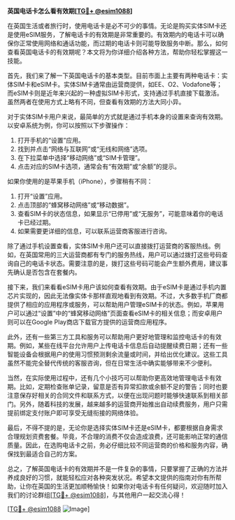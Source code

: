 **英国电话卡怎么看有效期[[TG💪+ @esim1088](https://t.me/s/esim1088)]**

在英国生活或者旅行时，使用电话卡是必不可少的事情。无论是购买实体SIM卡还是使用eSIM服务，了解电话卡的有效期是非常重要的。有效期内的电话卡可以确保你正常使用网络和通话功能，而过期的电话卡则可能导致服务中断。那么，如何查看英国电话卡的有效期呢？本文将为你详细介绍各种方法，帮助你轻松掌握这一技能。

首先，我们来了解一下英国电话卡的基本类型。目前市面上主要有两种电话卡：实体SIM卡和eSIM卡。实体SIM卡通常由运营商提供，如EE、O2、Vodafone等；而eSIM卡则是近年来兴起的一种虚拟SIM卡形式，支持通过手机直接下载激活。虽然两者在使用方式上略有不同，但查看有效期的方法大同小异。

对于实体SIM卡用户来说，最简单的方式就是通过手机本身的设置来查询有效期。以安卓系统为例，你可以按照以下步骤操作：

1. 打开手机的“设置”应用。
2. 找到并点击“网络与互联网”或“无线和网络”选项。
3. 在下拉菜单中选择“移动网络”或“SIM卡管理”。
4. 点击对应的SIM卡选项，通常会有“有效期”或“余额”的提示。

如果你使用的是苹果手机（iPhone），步骤稍有不同：

1. 打开“设置”应用。
2. 点击顶部的“蜂窝移动网络”或“移动数据”。
3. 查看SIM卡的状态信息，如果显示“已停用”或“无服务”，可能意味着你的电话卡已经过期。
4. 如果需要更详细的信息，可以联系运营商客服进行咨询。

除了通过手机设置查看，实体SIM卡用户还可以直接拨打运营商的客服热线。例如，在英国常用的三大运营商都有专门的服务热线，用户可以通过拨打这些号码查询自己的电话卡状态。需要注意的是，拨打这些号码可能会产生额外费用，建议事先确认是否包含在套餐内。

接下来，我们来看看eSIM卡用户该如何查看有效期。由于eSIM卡是通过手机内置芯片实现的，因此无法像实体卡那样直观地看到有效期。不过，大多数手机厂商都提供了相应的应用程序或服务，可以帮助用户管理eSIM卡的状态。例如，苹果用户可以通过“设置”中的“蜂窝移动网络”页面查看eSIM卡的相关信息；而安卓用户则可以在Google Play商店下载官方提供的运营商应用程序。

此外，还有一些第三方工具和服务可以帮助用户更好地管理和监控电话卡的有效期。例如，某些在线平台允许用户上传电话卡信息后自动提醒续费日期；还有一些智能设备会根据用户的使用习惯预测剩余流量或时间，并给出优化建议。这些工具虽然不能完全替代传统的客服咨询，但在日常生活中确实能够带来不少便利。

当然，在实际使用过程中，还有几个小技巧可以帮助你更高效地管理电话卡有效期。比如，定期检查账单记录，留意是否有异常扣款或余额不足的警告；同时也要注意保存好相关的合同文件和联系方式，以便在出现问题时能够快速联系到相关部门。另外，随着科技的发展，越来越多的运营商开始推出自动续费服务，用户只需提前绑定支付账户即可享受无缝衔接的网络体验。

最后，不得不提的是，无论你是选择实体SIM卡还是eSIM卡，都要根据自身需求合理规划资费套餐。毕竟，不合理的消费不仅会造成浪费，还可能影响正常的通信质量。因此，在选购电话卡之前，务必仔细比较不同运营商的价格和服务内容，确保找到最适合自己的方案。

总之，了解英国电话卡的有效期并不是一件复杂的事情，只要掌握了正确的方法并养成良好的习惯，就能轻松应对各种突发状况。希望本文提供的指南对你有所帮助，让你在英国的生活更加顺畅愉快！如果你对电话卡有任何疑问，欢迎随时加入我们的讨论群组[[TG💪+ @esim1088](https://t.me/s/esim1088)]，与其他用户一起交流心得！

[[TG💪+ @esim1088](https://t.me/s/esim1088) ![Image](https://i.postimg.cc/4NQfJmqS/Snipaste-2025-05-13-00-14-12.png)]